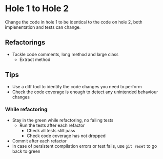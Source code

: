 # Hole 1 to Hole 2

Change the code in hole 1 to be identical to the code on hole 2, both implenentation and tests can change.

## Refactorings

- Tackle code comments, long method and large class
  - Extract method

## Tips

- Use a diff tool to identify the code changes you need to perform
- Check the code coverage is enough to detect any unintended behaviour changes

### While refactoring

- Stay in the green while refactoring, no failing tests
  - Run the tests after each refactor
    - Check all tests still pass
    - Check code coverage has not dropped
- Commit after each refactor
- In case of persistent compilation errors or test fails, use `git reset` to go back to green
